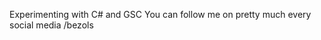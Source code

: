 Experimenting with C# and GSC
You can follow me on pretty much every social media /bezols

<!---
AlexBezols/AlexBezols is a ✨ special ✨ repository because its `README.md` (this file) appears on your GitHub profile.
You can click the Preview link to take a look at your changes.
--->
